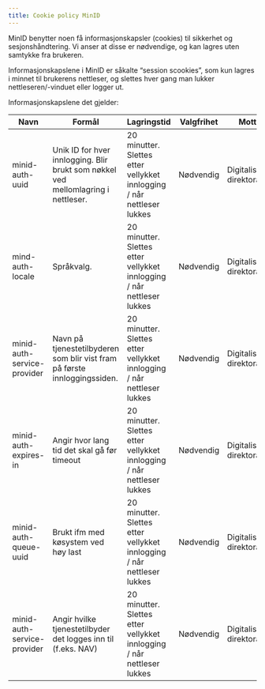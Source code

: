 ```yaml
---
title: Cookie policy MinID
---
```


MinID benytter noen få informasjonskapsler (cookies) til sikkerhet og sesjonshåndtering. Vi anser at disse er nødvendige, og kan lagres uten samtykke fra brukeren. 

Informasjonskapslene i MinID er såkalte “session scookies”, som kun lagres i minnet til brukerens nettleser, og slettes hver gang man lukker nettleseren/-vinduet eller logger ut.    

Informasjonskapslene det gjelder:

| Navn | Formål | Lagringstid | Valgfrihet | Mottaker |
| ---- | ------ | ------------------------------------ | ---------- | -------- |
| minid-auth-uuid | Unik ID for hver innlogging. Blir brukt som nøkkel ved mellomlagring i nettleser. | 20 minutter. Slettes etter vellykket innlogging / når nettleser lukkes | Nødvendig | Digitaliserings-direktoratet |
| mind-auth-locale | Språkvalg. | 20 minutter. Slettes etter vellykket innlogging / når nettleser lukkes | Nødvendig | Digitaliserings-direktoratet |
| minid-auth-service-provider | Navn på tjenestetilbyderen som blir vist fram på første innloggingssiden. | 20 minutter. Slettes etter vellykket innlogging / når nettleser lukkes | Nødvendig | Digitaliserings-direktoratet |
| minid-auth-expires-in | Angir hvor lang tid det skal gå før timeout | 20 minutter. Slettes etter vellykket innlogging / når nettleser lukkes | Nødvendig | Digitaliserings-direktoratet |
| minid-auth-queue-uuid | Brukt ifm med køsystem ved høy last | 20 minutter. Slettes etter vellykket innlogging / når nettleser lukkes | Nødvendig | Digitaliserings-direktoratet |
| minid-auth-service-provider | Angir hvilke tjenestetilbyder det logges inn til (f.eks. NAV)| 20 minutter. Slettes etter vellykket innlogging / når nettleser lukkes | Nødvendig | Digitaliserings-direktoratet | 
